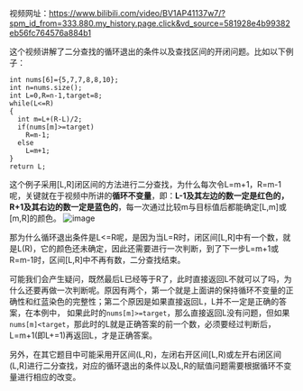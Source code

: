 视频网址：https://www.bilibili.com/video/BV1AP41137w7/?spm_id_from=333.880.my_history.page.click&vd_source=581928e4b99382eb56fc764576a884b1

这个视频讲解了二分查找的循环退出的条件以及查找区间的开闭问题。比如以下例子：
```
int nums[6]={5,7,7,8,8,10};
int n=nums.size();
int L=0,R=n-1,target=8;
while(L<=R)
{
  int m=L+(R-L)/2;
  if(nums[m]>=target)
    R=m-1;
  else
    L=m+1;
}
return L;
```
这个例子采用[L,R]闭区间的方法进行二分查找，为什么每次令L=m+1，R=m-1呢，关键就在于视频中所讲的**循环不变量**，即：**L-1及其左边的数一定是红色的，R+1及其右边的数一定是蓝色的**，每一次通过比较m与目标值后都能确定[L,m]或[m,R]的颜色。
![image](https://github.com/litterqi/experience-and-records-of-coding/assets/123362884/c5b30069-58a7-4e70-a2aa-847beaaa2b60)

那为什么循环退出条件是L<=R呢，是因为当L=R时，闭区间[L,R]中有一个数，就是L(R)，它的颜色还未确定，因此还需要进行一次判断，到了下一步L=m+1或R=m-1时，区间[L,R]中不再有数，二分查找结束。

可能我们会产生疑问，既然最后L已经等于R了，此时直接返回L不就可以了吗，为什么还要再做一次判断呢。原因有两个，第一个就是上面讲的保持循环不变量的正确性和红蓝染色的完整性；第二个原因是如果直接返回L，L并不一定是正确的答案，在本例中，
如果此时的`nums[m]>=target`，那么直接返回L没有问题，但如果`nums[m]<target`，那此时的L就是正确答案的前一个数，必须要经过判断后，L=m+1(即L+=1)再返回L，才是正确答案。

另外，在其它题目中可能采用开区间(L,R)，左闭右开区间[L,R)或左开右闭区间(L,R]进行二分查找，对应的循环退出的条件以及L,R的赋值问题需要根据循环不变量进行相应的改变。
